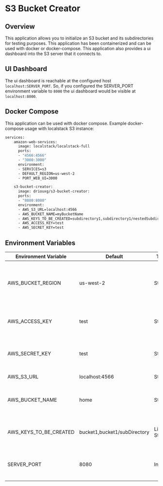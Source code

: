 # S3 Bucket Creator

## Overview

This application allows you to initialize an S3 bucket and its subdirectories for testing purposes. This application has been containerized and can be used with docker or docker-compose. This application also provides a ui dashboard into the S3 server that it connects to.

## UI Dashboard

The ui dashboard is reachable at the configured host `localhost:SERVER_PORT`. So, if you configured the SERVER_PORT environment variable to `8000` the ui dashboard would be visible at `localhost:8000`.

## Docker Compose

This application can be used with docker compose. Example docker-compose usage with localstack S3 instance:

```dockerfile
services:
    amazon-web-services:
      image: localstack/localstack-full
      ports:
      - "4566:4566"
      - "3000:3000"
      environment:
      - SERVICES=s3
      - DEFAULT_REGION=us-west-2
      - PORT_WEB_UI=3000

    s3-bucket-creator:
      image: driouxg/s3-bucket-creator:
      ports:
      - "8080:8080"
      environment:
      - AWS_S3_URL=localhost:4566
      - AWS_BUCKET_NAME=myBucketName
      - AWS_KEYS_TO_BE_CREATED=subdirectory1,subdirectory1/nestedSubdirectory
      - AWS_ACCESS_KEY=test
      - AWS_SECRET_KEY=test

```

## Environment Variables

| Environment Variable   | Default                      | Type            | Description                                       |
|----------------------- |------------------------------|-----------------|---------------------------------------------------|
| AWS_BUCKET_REGION      | us-west-2                    | String          | The region that the aws client will attempt to connect to the aws resource  |
| AWS_ACCESS_KEY         | test                         | String          | The access key used to authenticate with the aws s3 endpoint           |
| AWS_SECRET_KEY         | test                         | String          | The secret key used to authenticate with the aws s3 endpoint  |
| AWS_S3_URL             | localhost:4566               | String          | The url for the s3 service                                    |
| AWS_BUCKET_NAME        | home                         | String          | The name of the bucket that will be created in the s3 endpoint |
| AWS_KEYS_TO_BE_CREATED | bucket1,bucket1/subDirectory | List of Strings | The subdirectories that will be created inside of the bucket |
| SERVER_PORT            | 8080                         | Integer         | The port for the spring boot application to run on |